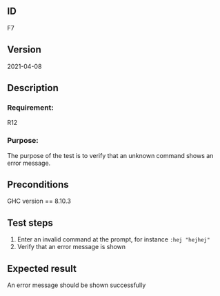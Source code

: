 ## ID

F7

## Version

2021-04-08

## Description

### Requirement: 
R12

### Purpose:
The purpose of the test is to verify that an unknown command shows an error message.

## Preconditions

GHC version == 8.10.3

## Test steps

1. Enter an invalid command at the prompt, for instance `:hej "hejhej"`
2. Verify that an error message is shown

## Expected result

An error message should be shown successfully
